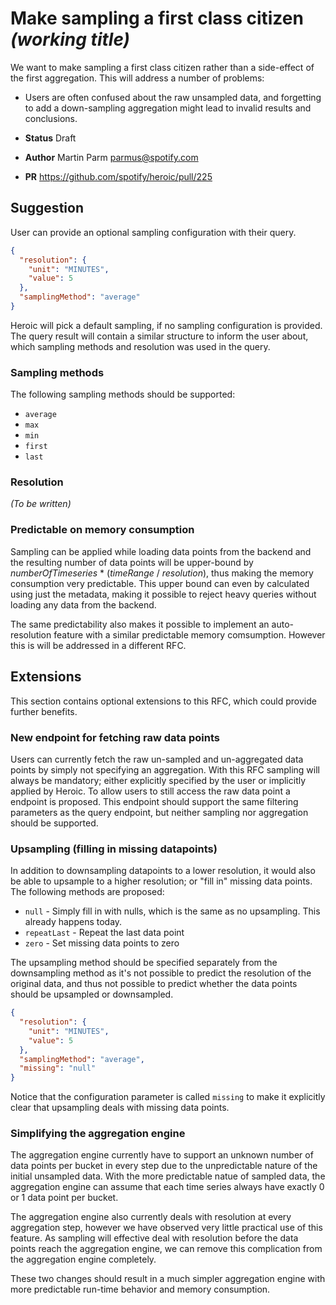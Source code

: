 # Make sampling a first class citizen _(working title)_


We want to make sampling a first class citizen rather than a side-effect of the first aggregation.
This will address a number of problems:

* Users are often confused about the raw unsampled data, and forgetting to add a down-sampling
  aggregation might lead to invalid results and conclusions.


* **Status** Draft
* **Author** Martin Parm <parmus@spotify.com>   
* **PR** https://github.com/spotify/heroic/pull/225


## Suggestion

User can provide an optional sampling configuration with their query.


```json
{
  "resolution": {
    "unit": "MINUTES",
    "value": 5
  },
  "samplingMethod": "average"
}
```

Heroic will pick a default sampling, if no sampling configuration is provided.
The query result will contain a similar structure to inform the user about, which sampling
methods and resolution was used in the query.

### Sampling methods

The following sampling methods should be supported:

- `average`
- `max`
- `min`
- `first`
- `last`

### Resolution
_(To be written)_

### Predictable on memory consumption

Sampling can be applied while loading data points from the backend and the resulting number of data
points will be upper-bound by _numberOfTimeseries_ * (_timeRange_ / _resolution_), thus making
the memory consumption very predictable.
This upper bound can even by calculated using just the metadata, making it possible to reject
heavy queries without loading any data from the backend.

The same predictability also makes it possible to implement an auto-resolution feature with a similar
predictable memory comsumption. However this is will be addressed in a different RFC.


## Extensions

This section contains optional extensions to this RFC, which could provide further benefits.

### New endpoint for fetching raw data points
 
Users can currently fetch the raw un-sampled and un-aggregated data points by simply not
specifying an aggregation. With this RFC sampling will always be mandatory; either explicitly
specified by the user or implicitly applied by Heroic. To allow users to still access the raw
data point a endpoint is proposed. This endpoint should support the same filtering parameters
as the query endpoint, but neither sampling nor aggregation should be supported.

### Upsampling (filling in missing datapoints)

In addition to downsampling datapoints to a lower resolution, it would also be able to
upsample to a higher resolution; or "fill in" missing data points. The following methods are
proposed:

- `null` - Simply fill in with nulls, which is the same as no upsampling. This already
 happens today.
- `repeatLast` - Repeat the last data point
- `zero` - Set missing data points to zero

The upsampling method should be specified separately from the downsampling method as it's
not possible to predict the resolution of the original data, and thus not possible to predict
whether the data points should be upsampled or downsampled.  

```json
{
  "resolution": {
    "unit": "MINUTES",
    "value": 5
  },
  "samplingMethod": "average",
  "missing": "null"
}
```

Notice that the configuration parameter is called `missing` to make it explicitly clear that 
upsampling deals with missing data points.


### Simplifying the aggregation engine

The aggregation engine currently have to support an unknown number of data points per bucket in
every step due to the unpredictable nature of the initial unsampled data.
With the more predictable natue of sampled data, the aggregation engine can assume that each time
series always have exactly 0 or 1 data point per bucket.

The aggregation engine also currently deals with resolution at every aggregation step, however we
have observed very little practical use of this feature. As sampling will effective deal with
resolution before the data points reach the aggregation engine, we can remove this complication
from the aggregation engine completely.

These two changes should result in a much simpler aggregation engine with more predictable run-time
behavior and memory consumption.  
